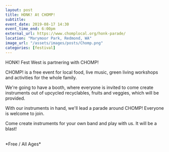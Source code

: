 ```yaml
---
layout: post
title: HONK! At CHOMP!
subtitle: 
event_date: 2019-08-17 14:30
event_time_end: 6:00pm
external_url: https://www.chomplocal.org/honk-parade/
location: "Marymoor Park, Redmond, WA"
image_url: "/assets/images/posts/Chomp.png"
categories: [festival]
---
```


HONK! Fest West is partnering with CHOMP!

CHOMP! is a free event for local food, live music, green living workshops and activities for the whole family.

We're going to have a booth, where everyone is invited to come create instruments out of upcycled recyclables, fruits and veggies, which will be provided.

With our instruments in hand, we'll lead a parade around CHOMP! Everyone is welcome to join.

Come create instruments for your own band and play with us. It will be a blast!

<br/>
*Free / All Ages*
